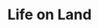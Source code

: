 ---
type: topic
title: Life on Land
description: A description of the dataset and the relavent topic
imageSource: https://www.un.org/esa/ffd/ffddialogue/images/E_SDG%20goals_icons-individual-rgb-15.png
weight: 15
---